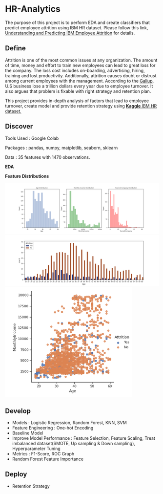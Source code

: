 # HR-Analytics
The purpose of this project is to perform EDA and create classifiers that predict employee attrition using IBM HR dataset. 
Please follow this link, [Understanding and Predicting IBM Employee Attrition](https://github.com/min-tee/HR-Analytics/blob/main/HR_Analytics.ipynb) for details.

## Define
Attrition is one of the most common issues at any organization. The amount of  time, money and effort to train new employees can lead to great loss for the company. The loss cost includes on-boarding, advertising, hiring, training and lost productivity. Additionally, attrition causes doubt or distrust among current employees with the management. 
According to the [Gallup](https://www.gallup.com/workplace/247391/fixable-problem-costs-businesses-trillion.aspx), U.S business lose a trillion dollars every year due to employee turnover. It also argues that problem is fixable with right strategy and retention plan. 

This project provides in-depth analysis of factors that lead to employee turnover, create model and provide retention strategy using [**Kaggle** IBM HR dataset.](https://www.kaggle.com/pavansubhasht/ibm-hr-analytics-attrition-dataset)


## Discover
Tools Used : Google Colab

Packages : pandas, numpy, matplotlib, seaborn, sklearn

Data :  35 features with 1470 observations.

**EDA**

**Feature Distributions**

![feature_dist](https://github.com/min-tee/HR-Analytics/blob/fd84a0d7477d265fc85f9c4b95c176e18503fd38/Charts/distributions.png)
![age](https://github.com/min-tee/HR-Analytics/blob/ccbacc3903ae6cae02e12953e55a69145927855b/Charts/attrition_age.png)
![monthlyincome_age](https://github.com/min-tee/HR-Analytics/blob/a29f0200c09441a08aa1d9ab12a257aca173cb7b/Charts/age_monthlyincome.png)





## Develop
- Models : Logistic Regression, Random Forest, KNN, SVM
- Feature Engineering : One-hot Encoding
- Baseline Model
- Improve Model Performance : Feature Selection, Feature Scaling, Treat imbalanced dataset(SMOTE, Up sampling & Down sampling), Hyperparameter Tuning
- Metrics : F1-Score, ROC Graph
- Random Forest Feature Importance

## Deploy
- Retention Strategy


